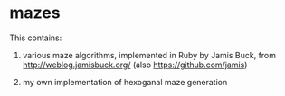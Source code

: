 mazes
=====

This contains:

1) various maze algorithms, implemented in Ruby by Jamis Buck,
from http://weblog.jamisbuck.org/ (also https://github.com/jamis)

2) my own implementation of hexoganal maze generation
